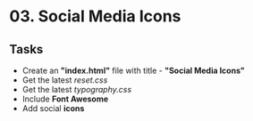 # 03. Social Media Icons

## Tasks
* Create an **"index.html"** file with title - **"Social Media Icons"**
* Get the latest *reset.css*
* Get the latest *typography.css*
* Include **Font Awesome**
* Add social **icons**
